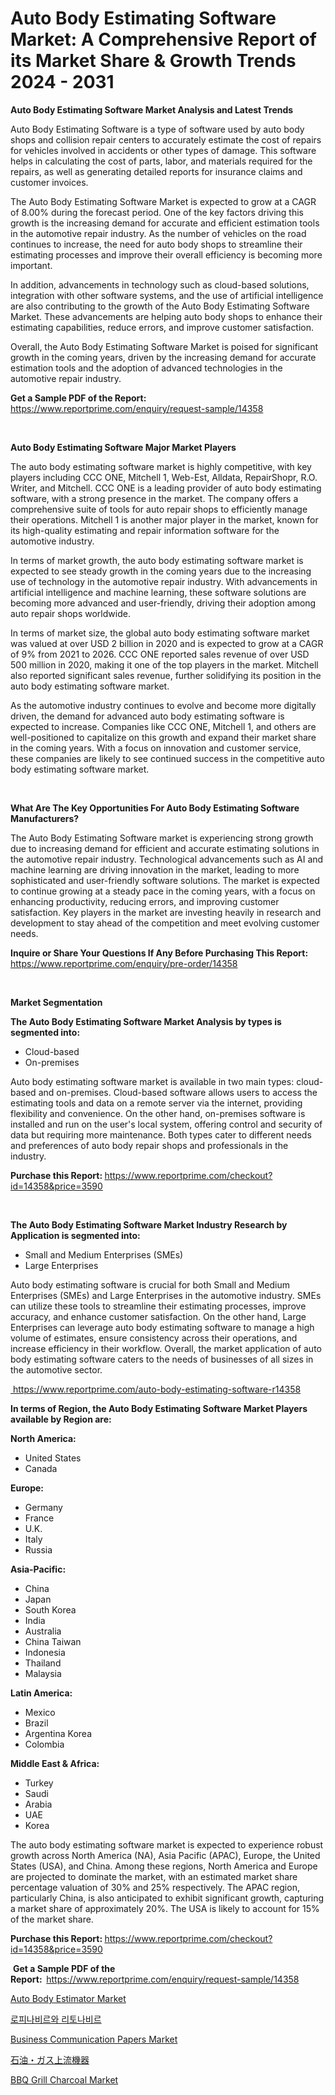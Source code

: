 <p><h1>Auto Body Estimating Software Market: A Comprehensive Report of its Market Share & Growth Trends 2024 - 2031</h1></p><p><strong>Auto Body Estimating Software Market Analysis and Latest Trends</strong></p>
<p><p>Auto Body Estimating Software is a type of software used by auto body shops and collision repair centers to accurately estimate the cost of repairs for vehicles involved in accidents or other types of damage. This software helps in calculating the cost of parts, labor, and materials required for the repairs, as well as generating detailed reports for insurance claims and customer invoices.</p><p>The Auto Body Estimating Software Market is expected to grow at a CAGR of 8.00% during the forecast period. One of the key factors driving this growth is the increasing demand for accurate and efficient estimation tools in the automotive repair industry. As the number of vehicles on the road continues to increase, the need for auto body shops to streamline their estimating processes and improve their overall efficiency is becoming more important.</p><p>In addition, advancements in technology such as cloud-based solutions, integration with other software systems, and the use of artificial intelligence are also contributing to the growth of the Auto Body Estimating Software Market. These advancements are helping auto body shops to enhance their estimating capabilities, reduce errors, and improve customer satisfaction.</p><p>Overall, the Auto Body Estimating Software Market is poised for significant growth in the coming years, driven by the increasing demand for accurate estimation tools and the adoption of advanced technologies in the automotive repair industry.</p></p>
<p><strong>Get a Sample PDF of the Report:&nbsp;</strong> <a href="https://www.reportprime.com/enquiry/request-sample/14358">https://www.reportprime.com/enquiry/request-sample/14358</a></p>
<p>&nbsp;</p>
<p><strong>Auto Body Estimating Software Major Market Players</strong></p>
<p><p>The auto body estimating software market is highly competitive, with key players including CCC ONE, Mitchell 1, Web-Est, Alldata, RepairShopr, R.O. Writer, and Mitchell. CCC ONE is a leading provider of auto body estimating software, with a strong presence in the market. The company offers a comprehensive suite of tools for auto repair shops to efficiently manage their operations. Mitchell 1 is another major player in the market, known for its high-quality estimating and repair information software for the automotive industry. </p><p>In terms of market growth, the auto body estimating software market is expected to see steady growth in the coming years due to the increasing use of technology in the automotive repair industry. With advancements in artificial intelligence and machine learning, these software solutions are becoming more advanced and user-friendly, driving their adoption among auto repair shops worldwide.</p><p>In terms of market size, the global auto body estimating software market was valued at over USD 2 billion in 2020 and is expected to grow at a CAGR of 9% from 2021 to 2026. CCC ONE reported sales revenue of over USD 500 million in 2020, making it one of the top players in the market. Mitchell also reported significant sales revenue, further solidifying its position in the auto body estimating software market.</p><p>As the automotive industry continues to evolve and become more digitally driven, the demand for advanced auto body estimating software is expected to increase. Companies like CCC ONE, Mitchell 1, and others are well-positioned to capitalize on this growth and expand their market share in the coming years. With a focus on innovation and customer service, these companies are likely to see continued success in the competitive auto body estimating software market.</p></p>
<p>&nbsp;</p>
<p><strong>What Are The Key Opportunities For Auto Body Estimating Software Manufacturers?</strong></p>
<p><p>The Auto Body Estimating Software market is experiencing strong growth due to increasing demand for efficient and accurate estimating solutions in the automotive repair industry. Technological advancements such as AI and machine learning are driving innovation in the market, leading to more sophisticated and user-friendly software solutions. The market is expected to continue growing at a steady pace in the coming years, with a focus on enhancing productivity, reducing errors, and improving customer satisfaction. Key players in the market are investing heavily in research and development to stay ahead of the competition and meet evolving customer needs.</p></p>
<p><strong>Inquire or Share Your Questions If Any Before Purchasing This Report:</strong> <a href="https://www.reportprime.com/enquiry/pre-order/14358">https://www.reportprime.com/enquiry/pre-order/14358</a></p>
<p>&nbsp;</p>
<p><strong>Market Segmentation</strong></p>
<p><strong>The Auto Body Estimating Software Market Analysis by types is segmented into:</strong></p>
<p><ul><li>Cloud-based</li><li>On-premises</li></ul></p>
<p><p>Auto body estimating software market is available in two main types: cloud-based and on-premises. Cloud-based software allows users to access the estimating tools and data on a remote server via the internet, providing flexibility and convenience. On the other hand, on-premises software is installed and run on the user's local system, offering control and security of data but requiring more maintenance. Both types cater to different needs and preferences of auto body repair shops and professionals in the industry.</p></p>
<p><strong>Purchase this Report:&nbsp;</strong><a href="https://www.reportprime.com/checkout?id=14358&price=3590">https://www.reportprime.com/checkout?id=14358&price=3590</a></p>
<p>&nbsp;</p>
<p><strong>The Auto Body Estimating Software Market Industry Research by Application is segmented into:</strong></p>
<p><ul><li>Small and Medium Enterprises (SMEs)</li><li>Large Enterprises</li></ul></p>
<p><p>Auto body estimating software is crucial for both Small and Medium Enterprises (SMEs) and Large Enterprises in the automotive industry. SMEs can utilize these tools to streamline their estimating processes, improve accuracy, and enhance customer satisfaction. On the other hand, Large Enterprises can leverage auto body estimating software to manage a high volume of estimates, ensure consistency across their operations, and increase efficiency in their workflow. Overall, the market application of auto body estimating software caters to the needs of businesses of all sizes in the automotive sector.</p></p>
<p><a href="https://www.reportprime.com/auto-body-estimating-software-r14358">&nbsp;https://www.reportprime.com/auto-body-estimating-software-r14358</a></p>
<p><strong>In terms of Region, the Auto Body Estimating Software Market Players available by Region are:</strong></p>
<p>
    <p> <strong> North America: </strong>
        <ul>
            <li>United States</li>
            <li>Canada</li>
        </ul>
        </p> 
    <p> <strong> Europe: </strong>
        <ul>
            <li>Germany</li>
            <li>France</li>
            <li>U.K.</li>
            <li>Italy</li>
            <li>Russia</li>
        </ul>
        </p> 
    <p> <strong> Asia-Pacific: </strong>
        <ul>
            <li>China</li>
            <li>Japan</li>
            <li>South Korea</li>
            <li>India</li>
            <li>Australia</li>
            <li>China Taiwan</li>
            <li>Indonesia</li>
            <li>Thailand</li>
            <li>Malaysia</li>
        </ul>
        </p> 
    <p> <strong> Latin America: </strong>
        <ul>
            <li>Mexico</li>
            <li>Brazil</li>
            <li>Argentina Korea</li>
            <li>Colombia</li>
        </ul>
        </p> 
    <p> <strong> Middle East & Africa: </strong>
        <ul>
            <li>Turkey</li>
            <li>Saudi</li>
            <li>Arabia</li>
            <li>UAE</li>
            <li>Korea</li>
        </ul>
    </p>
    </p>
<p><p>The auto body estimating software market is expected to experience robust growth across North America (NA), Asia Pacific (APAC), Europe, the United States (USA), and China. Among these regions, North America and Europe are projected to dominate the market, with an estimated market share percentage valuation of 30% and 25% respectively. The APAC region, particularly China, is also anticipated to exhibit significant growth, capturing a market share of approximately 20%. The USA is likely to account for 15% of the market share.</p></p>
<p><strong>Purchase this Report: </strong><a href="https://www.reportprime.com/checkout?id=14358&price=3590">https://www.reportprime.com/checkout?id=14358&price=3590</a></p>
<p>&nbsp;<strong>Get a Sample PDF of the Report:&nbsp;&nbsp;</strong><a href="https://www.reportprime.com/enquiry/request-sample/14358">https://www.reportprime.com/enquiry/request-sample/14358</a></p>
<p><strong></strong></p>
<p><p><a href="https://github.com/ruddyyedelwadw/Market-Research-Report-List-2/blob/main/auto-body-estimator-market.md">Auto Body Estimator Market</a></p><p><a href="https://github.com/TobyKub4685/Market-Research-Report-List-1/blob/main/929126623077.md">로피나비르와 리토나비르</a></p><p><a href="https://issuu.com/reportprime-2/docs/business-communication-papers-market-size-2030.ppt">Business Communication Papers Market</a></p><p><a href="https://github.com/nxboeu02965442/Market-Research-Report-List-1/blob/main/238792725301.md">石油・ガス上流機器</a></p><p><a href="https://issuu.com/reportprime-2/docs/bbq-grill-charcoal-market-size-2030.pptx">BBQ Grill Charcoal Market</a></p></p>